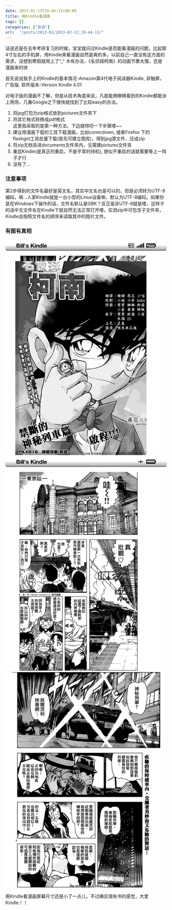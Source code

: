```yaml
---
date: 2013-02-13T19:44:11+08:00
title: 用Kindle看漫画
tags: []
categories: ["杂谈"]
url:  "/posts/2013-02/2013-02-13_19-44-11/"
---
```


话说还是在去年考研复习的时候，宝宝就问过Kindle是否能看漫画的问题，比起那4寸左右的手机屏，用Kindle来看漫画自然是爽的多。以前自己一直没有这方面的需求，没想到寒假就用上了^\_^ 木有办法，《名侦探柯南》的动画节奏太慢，还是漫画来的快   

首先说说我手上的Kindle的基本情况-Amazon第4代电子阅读器Kindle, 非触屏，广告版. 软件版本-Version Kindle 4.01  

对电子版的漫画不了解，但是从技术角度来说，凡是能用眼睛看到的Kindle都能派上用场，几番Google之下很快就找到了比较easy的办法。  

1. 将jpg打包为zip格式放到pictures文件夹下  
2. 将其它格式转换成pdf格式  
这里我采取的是第一种方法，下边就唠叨一下步骤喽~~  
2. 建议用漫画下载的工具下载漫画，比如comicdown, 或者Firefox 下的flashgot工具批量下载(首先可建立图库)，得到jpg源文件，压成zip  
3. 将zip文档丢进documents文件夹内，无需建pictures文件夹  
4. 重启Kindle(是真正的重启，不是平常的待机), 貌似不重启的话就需要等上一阵子才行  
5. 没有了...  

### 注意事项  

第2步得到的文件名最好是英文名，其实中文名也是可以的，但是必须转为UTF-8编码，嘛...人家Kindle就是一台小型的Linux设备嘛，默认为UTF-8编码。如果你是在Windows下操作的话，文件名默认是GBK？反正是非UTF-8就是喽，这样子的话中文文件名在Kindle下就自然无法正常打开喽。实测zip中可包含子文件夹，Kindle会按照文件名的顺序来读取其中的图片文件。  

### 有图有真相  

![未开启page refresh的情况](/pictures/misc/screen_shot-54811.gif)
![开启page refresh的情况](/pictures/misc/screen_shot-54817.gif)
![开启全屏的情况](/pictures/misc/screen_shot-54816.gif)

用Kindle看漫画屏幕尺寸还是小了一点儿，不过确实很有书的感觉，大爱Kindle！！